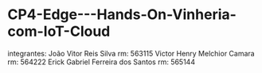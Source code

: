 # CP4-Edge---Hands-On-Vinheria-com-IoT-Cloud


integrantes: João Vitor Reis Silva  rm: 563115
Victor Henry Melchior Camara      rm: 564222
Erick Gabriel Ferreira dos Santos     rm: 565144
